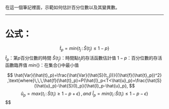 在這一個筆記裡面，示範如何估計百分位數以及其變異數。
- - -
# 公式：
$$
\hat{t}_p=min\lbrace t_j\,\text{:}\,\hat{S}(t_j)\leq 1-p\rbrace
$$
$\hat{t}_p$：第$p$百分位數的時間
$\hat{S}(t_j)$：時間點$t_j$的存活函數估計值
$1-p$：百分位數的存活函數臨界值
$min\lbrace \rbrace$：在集合{}中最小值



$$
\hat{Var}(\hat{t}_p)=\frac{\hat{Var}(\hat{S}(t_j))}{(\hat{f}(\hat{t}_p))^2}
,\text{where}\,\,\,\hat{f}(\hat{t}_p)=P(\hat{l}_p<T<\hat{u}_p)=\frac{\hat{S}(\hat{u}_p)-\hat{S}(l)_p}{\hat{l}_p-\hat{u}_p},
$$
$$
\hat{u}_p=max\left\lbrace t_i\,\text{:}\,\hat{S}(t_i)\geq1-p+\epsilon \right\rbrace\,,\,and\,\,\hat{l}_p=min\left\lbrace t_i\,\text{:} \hat{S}(t_i)\leq 1-p-\epsilon\right\rbrace
$$
$\$